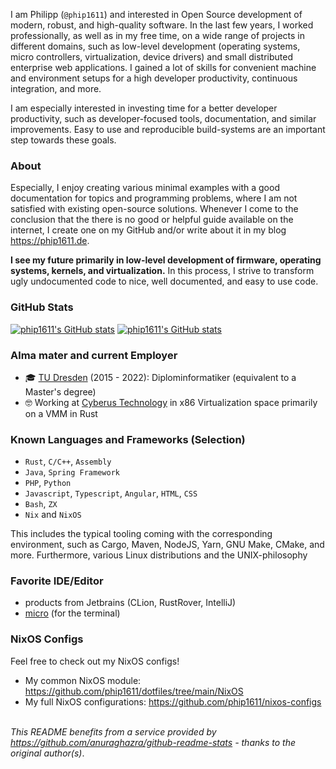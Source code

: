 I am Philipp (`@phip1611`) and interested in Open Source development of modern,
robust, and high-quality software. In the last few years, I worked
professionally, as well as in my free time, on a wide range of projects in
different domains, such as low-level development (operating systems, micro
controllers, virtualization, device drivers) and small distributed enterprise web
applications. I gained a lot of skills for convenient machine and environment
setups for a high developer productivity, continuous integration, and more.

I am especially interested in investing time for a better developer productivity,
such as developer-focused tools, documentation, and similar improvements.
Easy to use and reproducible build-systems are an important step towards these
goals.

### About

Especially, I enjoy creating various minimal examples with a good documentation
for topics and programming problems, where I am not satisfied with existing
open-source solutions. Whenever I come to the conclusion that the there is no
good or helpful guide available on the internet, I create one on my GitHub
and/or write about it in my blog <https://phip1611.de>.

**I see my future primarily in low-level development of firmware, operating systems,
kernels, and virtualization.**
In this process, I strive to transform ugly undocumented code to nice, well
documented, and easy to use code.

### GitHub Stats

[![phip1611's GitHub stats](https://github-readme-stats.vercel.app/api?username=phip1611&show_icons=true&count_private=true&theme=slateorange)](https://github.com/anuraghazra/github-readme-stats "My Github stats")
[![phip1611's GitHub stats](https://github-readme-stats.vercel.app/api/top-langs/?username=phip1611&theme=slateorange&layout=compact)](https://github.com/anuraghazra/github-readme-stats "My Github stats")


### Alma mater and current Employer

- 🎓 [TU Dresden](https://tu-dresden.de/) (2015 - 2022): Diplominformatiker (equivalent to a Master's degree)
- 🤓 Working at [Cyberus Technology](https://www.cyberus-technology.de/) in x86
Virtualization space primarily on a VMM in Rust

### Known Languages and Frameworks (Selection)
- `Rust`, `C/C++`, `Assembly`
- `Java`, `Spring Framework`
- `PHP`, `Python`
- `Javascript`, `Typescript`, `Angular`, `HTML`, `CSS`
- `Bash`, `ZX`
- `Nix` and `NixOS`

This includes the typical tooling coming with the corresponding environment,
such as Cargo, Maven, NodeJS, Yarn, GNU Make, CMake, and more. Furthermore,
various Linux distributions and the UNIX-philosophy

### Favorite IDE/Editor
- products from Jetbrains (CLion, RustRover, IntelliJ)
- [micro](https://github.com/zyedidia/micro) (for the terminal)

### NixOS Configs
Feel free to check out my NixOS configs!
- My common NixOS module: <https://github.com/phip1611/dotfiles/tree/main/NixOS>
- My full NixOS configurations: <https://github.com/phip1611/nixos-configs>

\
*This README benefits from a service provided by https://github.com/anuraghazra/github-readme-stats - thanks to the original author(s)*.
